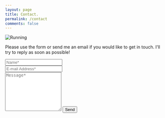 ```yaml
---
layout: page
title: Contact.
permalink: /contact
comments: false
---
```

![Running](/assets/images/email_image.avif)

<form id="contact-form" action="https://formspree.io/f/mblkpglk" method="POST">    
<p class="mb-4">Please use the form or send me an email if you would like to get in touch. I'll try to reply as soon as possible!</p>
<div class="form-group row">
<div class="col-md-6">
<input class="form-control" type="text" name="name" placeholder="Name*" required>
</div>
<div class="col-md-6">
<input class="form-control" type="email" name="_replyto" placeholder="E-mail Address*" required>
</div>
</div>
<textarea rows="8" class="form-control mb-3" name="message" placeholder="Message*" required></textarea>    
<input class="btn btn-dark" type="submit" value="Send">
</form>
<div id="contact-thankyou" style="display:none;">
  <p>Thank you for contacting me. I will get back to you soon.</p>
</div>

<script>
document.addEventListener('DOMContentLoaded', function() {
  var form = document.getElementById('contact-form');
  var thankyou = document.getElementById('contact-thankyou');
  if(form) {
    form.addEventListener('submit', function(e) {
      e.preventDefault();
      var data = new FormData(form);
      fetch(form.action, {
        method: 'POST',
        body: data,
        headers: { 'Accept': 'application/json' }
      }).then(function(response) {
        if (response.ok) {
          form.style.display = 'none';
          thankyou.style.display = 'block';
        } else {
          alert('There was a problem. Please try again later.');
        }
      }).catch(function() {
        alert('There was a problem. Please try again later.');
      });
    });
  }
});
</script>